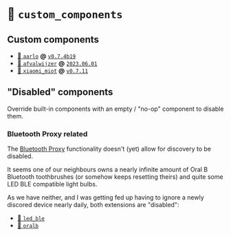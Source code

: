 # 📂 `custom_components`

## Custom components

- [📁 `aarlo`](https://github.com/twrecked/hass-aarlo) **@**
  [`v0.7.4b19`](https://github.com/twrecked/hass-aarlo/releases/tag/v0.7.4b19)
- [📁 `afvalwijzer`](https://github.com/xirixiz/homeassistant-afvalwijzer) **@**
  [`2023.06.01`](https://github.com/xirixiz/homeassistant-afvalwijzer/releases/tag/2023.06.01)
- [📁 `xiaomi_miot`](https://github.com/al-one/hass-xiaomi-miot) **@**
  [`v0.7.11`](https://github.com/al-one/hass-xiaomi-miot/releases/tag/v0.7.11)

## "Disabled" components

Override built-in components with an empty / "no-op" component to disable them.

### Bluetooth Proxy related

The [Bluetooth Proxy](https://esphome.github.io/bluetooth-proxies/)
functionality doesn't (yet) allow for discovery to be disabled.

It seems one of our neighbours owns a nearly infinite amount of Oral B Bluetooth
toothbrushes (or somehow keeps resetting theirs) and quite some LED BLE
compatible light bulbs.

As we have neither, and I was getting fed up having to ignore a newly discored
device nearly daily, both extensions are "disabled":

- [📁 `led_ble`](./led_ble/)
- [📁 `oralb`](./oralb/)
